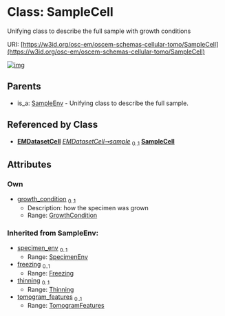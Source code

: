 
# Class: SampleCell

Unifying class to describe the full sample with growth conditions

URI: [https://w3id.org/osc-em/oscem-schemas-cellular-tomo/SampleCell](https://w3id.org/osc-em/oscem-schemas-cellular-tomo/SampleCell)


[![img](https://yuml.me/diagram/nofunky;dir:TB/class/[TomogramFeatures],[Thinning],[SpecimenEnv],[SampleEnv],[GrowthCondition]<growth_condition%200..1-++[SampleCell],[EMDatasetCell]++-%20sample%200..1>[SampleCell],[SampleEnv]^-[SampleCell],[GrowthCondition],[Freezing],[EMDatasetCell])](https://yuml.me/diagram/nofunky;dir:TB/class/[TomogramFeatures],[Thinning],[SpecimenEnv],[SampleEnv],[GrowthCondition]<growth_condition%200..1-++[SampleCell],[EMDatasetCell]++-%20sample%200..1>[SampleCell],[SampleEnv]^-[SampleCell],[GrowthCondition],[Freezing],[EMDatasetCell])

## Parents

 *  is_a: [SampleEnv](SampleEnv.md) - Unifying class to describe the full sample.

## Referenced by Class

 *  **[EMDatasetCell](EMDatasetCell.md)** *[EMDatasetCell➞sample](EMDatasetCell_sample.md)*  <sub>0..1</sub>  **[SampleCell](SampleCell.md)**

## Attributes


### Own

 * [growth_condition](growth_condition.md)  <sub>0..1</sub>
     * Description: how the specimen was grown
     * Range: [GrowthCondition](GrowthCondition.md)

### Inherited from SampleEnv:

 * [specimen_env](specimen_env.md)  <sub>0..1</sub>
     * Range: [SpecimenEnv](SpecimenEnv.md)
 * [freezing](freezing.md)  <sub>0..1</sub>
     * Range: [Freezing](Freezing.md)
 * [thinning](thinning.md)  <sub>0..1</sub>
     * Range: [Thinning](Thinning.md)
 * [tomogram_features](tomogram_features.md)  <sub>0..1</sub>
     * Range: [TomogramFeatures](TomogramFeatures.md)
